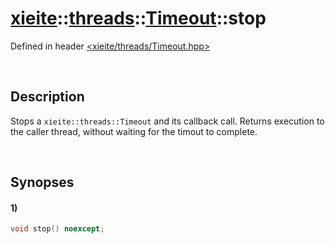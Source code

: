 # [xieite](../../../../../xieite.md)\:\:[threads](../../../../../threads.md)\:\:[Timeout](../../../Timeout.md)\:\:stop
Defined in header [<xieite/threads/Timeout.hpp>](../../../../../../include/xieite/threads/Timeout.hpp)

&nbsp;

## Description
Stops a `xieite::threads::Timeout` and its callback call. Returns execution to the caller thread, without waiting for the timout to complete.

&nbsp;

## Synopses
#### 1)
```cpp
void stop() noexcept;
```
